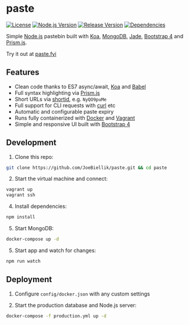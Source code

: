 # paste
[![License](https://img.shields.io/github/license/JoeBiellik/paste.svg)](LICENSE.md)
[![Node.js Version](https://img.shields.io/badge/node.js-%3E=_4.0-red.svg)](https://nodejs.org/)
[![Release Version](https://img.shields.io/github/release/JoeBiellik/paste.svg)](https://github.com/JoeBiellik/paste/releases)
[![Dependencies](https://img.shields.io/david/JoeBiellik/paste.svg)](https://david-dm.org/JoeBiellik/paste)

Simple [Node.js](https://nodejs.org/) pastebin built with [Koa](http://koajs.com/), [MongoDB](https://www.mongodb.org/), [Jade](http://jade-lang.com/), [Bootstrap 4](http://v4-alpha.getbootstrap.com/) and [Prism.js](http://prismjs.com/).

Try it out at [paste.fyi](http://paste.fyi/)

## Features
* Clean code thanks to ES7 async/await, [Koa](http://koajs.com/) and [Babel](https://babeljs.io/)
* Full syntax highlighting via [Prism.js](http://prismjs.com/)
* Short URLs via [shortid](https://github.com/dylang/shortid), e.g. `NyQO9puMe`
* Full support for CLI requests with [curl](http://curl.haxx.se/) etc
* Automatic and configurable paste expiry
* Runs fully containerized with [Docker](https://www.docker.com/) and [Vagrant](https://www.vagrantup.com/)
* Simple and responsive UI built with [Bootstrap 4](http://v4-alpha.getbootstrap.com/)

## Development
1. Clone this repo:
  ```sh
  git clone https://github.com/JoeBiellik/paste.git && cd paste
  ```

2. Start the virtual machine and connect:
  ```sh
  vagrant up
  vagrant ssh
  ```

4. Install dependencies:
  ```sh
  npm install
  ```

5. Start MongoDB:
  ```sh
  docker-compose up -d
  ```

5. Start app and watch for changes:
  ```sh
  npm run watch
  ```

## Deployment
1. Configure `config/docker.json` with any custom settings

2. Start the production database and Node.js server:
  ```sh
  docker-compose -f production.yml up -d
  ```
